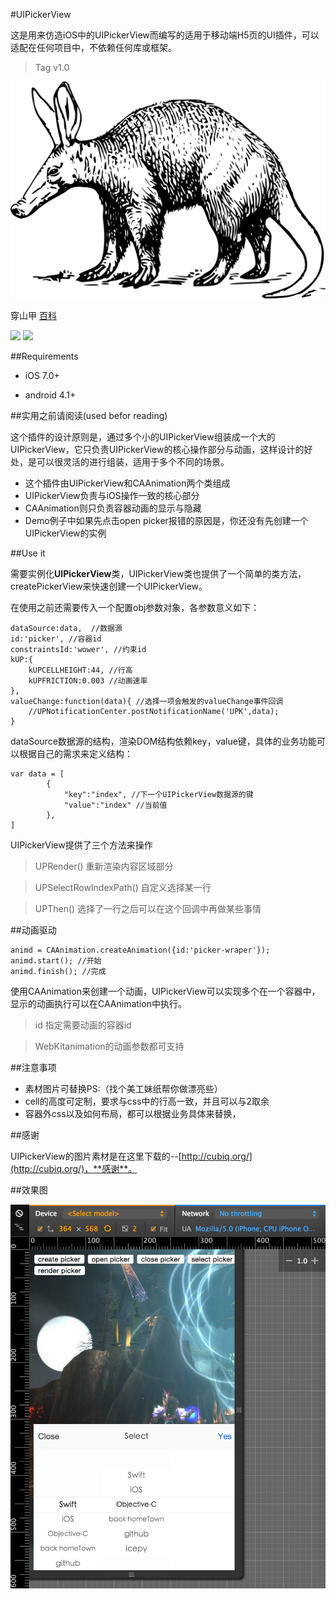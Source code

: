 #UIPickerView

这是用来仿造iOS中的UIPickerView而编写的适用于移动端H5页的UI插件，可以适配在任何项目中，不依赖任何库或框架。

>Tag v1.0

![](aardvark-37587_1280.png)

穿山甲 [百科](http://baike.baidu.com/subview/11288/16772137.htm)

![](https://img.shields.io/travis/joyent/node/v0.6.svg)
![](https://img.shields.io/github/license/mashape/apistatus.svg)

##Requirements

- iOS 7.0+

- android 4.1+

##实用之前请阅读(used befor reading)

这个插件的设计原则是，通过多个小的UIPickerView组装成一个大的UIPickerView，它只负责UIPickerView的核心操作部分与动画，这样设计的好处，是可以很灵活的进行组装，适用于多个不同的场景。

- 这个插件由UIPickerView和CAAnimation两个类组成
- UIPickerView负责与iOS操作一致的核心部分
- CAAnimation则只负责容器动画的显示与隐藏
- Demo例子中如果先点击open picker报错的原因是，你还没有先创建一个UIPickerView的实例

##Use it

需要实例化**UIPickerView**类，UIPickerView类也提供了一个简单的类方法，createPickerView来快速创建一个UIPickerView。

在使用之前还需要传入一个配置obj参数对象，各参数意义如下：

	dataSource:data,  //数据源
	id:'picker', //容器id
	constraintsId:'wower', //约束id
	kUP:{
		kUPCELLHEIGHT:44, //行高
		kUPFRICTION:0.003 //动画速率
	},
	valueChange:function(data){ //选择一项会触发的valueChange事件回调
		//UPNotificationCenter.postNotificationName('UPK',data);
	}

dataSource数据源的结构，渲染DOM结构依赖key，value键，具体的业务功能可以根据自己的需求来定义结构：

	var data = [
			{
				"key":"index", //下一个UIPickerView数据源的键
				"value":"index" //当前值
			},
	]

UIPickerView提供了三个方法来操作

>UPRender() 重新渲染内容区域部分

>UPSelectRowIndexPath() 自定义选择某一行

>UPThen() 选择了一行之后可以在这个回调中再做某些事情

##动画驱动

	animd = CAAnimation.createAnimation({id:'picker-wraper'});
	animd.start(); //开始
	animd.finish(); //完成

使用CAAnimation来创建一个动画，UIPickerView可以实现多个在一个容器中，显示的动画执行可以在CAAnimation中执行。

> id 指定需要动画的容器id

> WebKitanimation的动画参数都可支持


##注意事项

* 素材图片可替换PS:（找个美工妹纸帮你做漂亮些）
* cell的高度可定制，要求与css中的行高一致，并且可以与2取余
* 容器外css以及如何布局，都可以根据业务具体来替换，

##感谢

UIPickerView的图片素材是在这里下载的--[http://cubiq.org/](http://cubiq.org/)，**感谢**。

##效果图

![iOS 8.3风格的UIPickerView](UIPickerView-v0.0.1.png)

